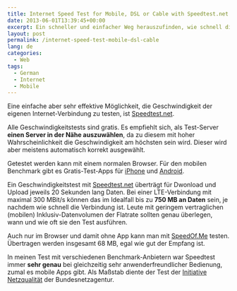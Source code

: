 ```yaml
---
title: Internet Speed Test for Mobile, DSL or Cable with Speedtest.net
date: 2013-06-01T13:39:45+00:00
excerpt: Ein schneller und einfacher Weg herauszufinden, wie schnell die Internet-Verbindung ist. Mobile Nutzer sollten dabei den Datenverbrauch kennen.
layout: post
permalink: /internet-speed-test-mobile-dsl-cable
lang: de
categories:
  - Web
tags:
  - German
  - Internet
  - Mobile
---
```

Eine einfache aber sehr effektive Möglichkeit, die Geschwindigkeit der eigenen Internet-Verbindung zu testen, ist [Speedtest.net](https://www.speedtest.net/).

Alle Geschwindigkeitstests sind gratis. Es empfiehlt sich, als Test-Server **einen Server in der Nähe auszuwählen**, da zu diesem mit hoher Wahrscheinlichkeit die Geschwindigkeit am höchsten sein wird. Dieser wird aber meistens automatisch korrekt ausgewählt.

Getestet werden kann mit einem normalen Browser. Für den mobilen Benchmark gibt es Gratis-Test-Apps für [iPhone](https://itunes.apple.com/de/app/speedtest-net-mobile-speed/id300704847?mt=8) und [Android](https://play.google.com/store/apps/details?id=org.zwanoo.android.speedtest).

Ein Geschwindigkeitstest mit [Speedtest.net](https://www.speedtest.net/) überträgt für Dwonload und Upload jeweils 20 Sekunden lang Daten. Bei einer LTE-Verbindung mit maximal 300 MBit/s können das im Idealfall bis zu **750 MB an Daten** sein, je nachdem wie schnell die Verbindung ist. Leute mit geringem vertraglichen (mobilen) Inklusiv-Datenvolumen der Flatrate sollten genau überlegen, wann und wie oft sie den Test ausführen.

Auch nur im Browser und damit ohne App kann man mit [SpeedOf.Me](http://speedof.me/) testen. Übertragen werden insgesamt 68 MB, egal wie gut der Empfang ist.

In meinen Test mit verschiedenen Benchmark-Anbietern war Speedtest immer **sehr genau** bei gleichzeitig sehr anwenderfreundlicher Bedienung, zumal es mobile Apps gibt. Als Maßstab diente der Test der [Initiative Netzqualität](https://breitbandmessung.de/startseite/) der Bundesnetzagentur.